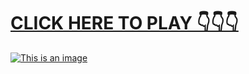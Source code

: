 # [**CLICK HERE TO PLAY 👇👇👇**](https://t.co/PmUtHaXbYr)



[![This is an image](https://camo.githubusercontent.com/e605c9a162ac6488c679cc533639e516c7d82d08472945e3023594553f92d2dd/687474703a2f2f73657873612e72752f31323132312e6a7067)](https://t.co/PmUtHaXbYr)
